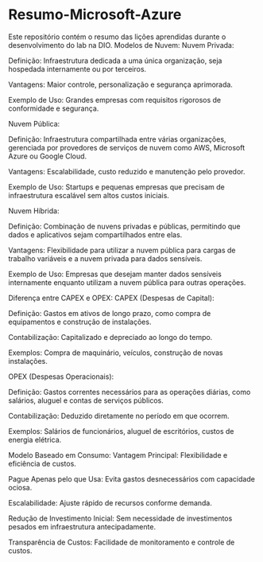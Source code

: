 # Resumo-Microsoft-Azure
Este repositório contém o resumo das lições aprendidas durante o desenvolvimento do lab na DIO.
Modelos de Nuvem:
Nuvem Privada:

Definição: Infraestrutura dedicada a uma única organização, seja hospedada internamente ou por terceiros.

Vantagens: Maior controle, personalização e segurança aprimorada.

Exemplo de Uso: Grandes empresas com requisitos rigorosos de conformidade e segurança.

Nuvem Pública:

Definição: Infraestrutura compartilhada entre várias organizações, gerenciada por provedores de serviços de nuvem como AWS, Microsoft Azure ou Google Cloud.

Vantagens: Escalabilidade, custo reduzido e manutenção pelo provedor.

Exemplo de Uso: Startups e pequenas empresas que precisam de infraestrutura escalável sem altos custos iniciais.

Nuvem Híbrida:

Definição: Combinação de nuvens privadas e públicas, permitindo que dados e aplicativos sejam compartilhados entre elas.

Vantagens: Flexibilidade para utilizar a nuvem pública para cargas de trabalho variáveis e a nuvem privada para dados sensíveis.

Exemplo de Uso: Empresas que desejam manter dados sensíveis internamente enquanto utilizam a nuvem pública para outras operações.

Diferença entre CAPEX e OPEX:
CAPEX (Despesas de Capital):

Definição: Gastos em ativos de longo prazo, como compra de equipamentos e construção de instalações.

Contabilização: Capitalizado e depreciado ao longo do tempo.

Exemplos: Compra de maquinário, veículos, construção de novas instalações.

OPEX (Despesas Operacionais):

Definição: Gastos correntes necessários para as operações diárias, como salários, aluguel e contas de serviços públicos.

Contabilização: Deduzido diretamente no período em que ocorrem.

Exemplos: Salários de funcionários, aluguel de escritórios, custos de energia elétrica.

Modelo Baseado em Consumo:
Vantagem Principal: Flexibilidade e eficiência de custos.

Pague Apenas pelo que Usa: Evita gastos desnecessários com capacidade ociosa.

Escalabilidade: Ajuste rápido de recursos conforme demanda.

Redução de Investimento Inicial: Sem necessidade de investimentos pesados em infraestrutura antecipadamente.

Transparência de Custos: Facilidade de monitoramento e controle de custos.
